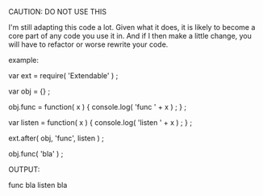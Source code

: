 CAUTION: DO NOT USE THIS

I'm still adapting this code a lot. Given what it does, it is likely to become a core part of any code you use it in. And if I then make a little change, you will have to refactor or worse rewrite your code.


example:

var ext = require( 'Extendable' ) ;

var obj = {} ;

obj.func   = function( x ) { console.log( 'func ' + x ) ; } ;

var listen = function( x ) { console.log( 'listen ' + x ) ; } ;

ext.after( obj, 'func', listen ) ;

obj.func( 'bla' ) ;

OUTPUT:

func bla
listen bla





